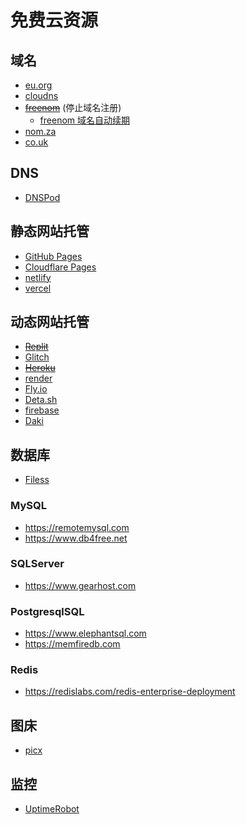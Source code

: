 # 免费云资源

## 域名

- [eu.org](https://nic.eu.org)
- [cloudns](https://www.cloudns.net)
- ~~[freenom](https://www.freenom.com)~~ (停止域名注册)
  - [freenom 域名自动续期](https://github.com/luolongfei/freenom)
- [nom.za](https://www.nom.za)
- [co.uk](https://www.names.co.uk)

## DNS

- [DNSPod](https://dnspod.com/)

## 静态网站托管

- [GitHub Pages](https://docs.github.com/en/pages/getting-started-with-github-pages/about-github-pages#guidelines-for-using-github-pages)
- [Cloudflare Pages](https://developers.cloudflare.com/pages/platform/limits)
- [netlify](https://www.netlify.com/pricing)
- [vercel](https://vercel.com/docs/platform/limits)

## 动态网站托管

- ~~[Replit](https://replit.com)~~
- [Glitch](https://glitch.com)
- ~~[Heroku](https://heroku.com)~~
- [render](https://render.com)
- [Fly.io](https://fly.io/)
- [Deta.sh](https://www.deta.sh)
- [firebase](https://firebase.google.com)
- [Daki](https://daki.cc)

## 数据库

- [Filess](https://www.filess.io)

### MySQL

- https://remotemysql.com
- https://www.db4free.net

### SQLServer

- https://www.gearhost.com

### PostgresqlSQL

- https://www.elephantsql.com
- https://memfiredb.com

### Redis

- https://redislabs.com/redis-enterprise-deployment

## 图床

- [picx](https://picx-docs.xpoet.cn)

## 监控

- [UptimeRobot](https://uptimerobot.com)
